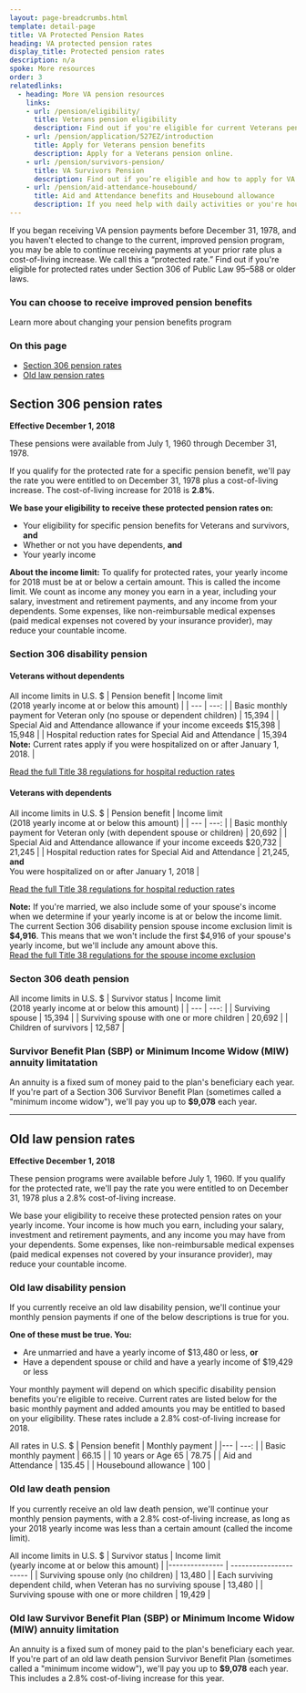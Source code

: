 ```yaml
---
layout: page-breadcrumbs.html
template: detail-page
title: VA Protected Pension Rates
heading: VA protected pension rates
display_title: Protected pension rates
description: n/a
spoke: More resources
order: 3
relatedlinks:
  - heading: More VA pension resources
    links:
    - url: /pension/eligibility/
      title: Veterans pension eligibility
      description: Find out if you're eligible for current Veterans pension benefits.
    - url: /pension/application/527EZ/introduction
      title: Apply for Veterans pension benefits
      description: Apply for a Veterans pension online. 
    - url: /pension/survivors-pension/
      title: VA Survivors Pension
      description: Find out if you’re eligible and how to apply for VA pension benefits as a surviving spouse or child of a deceased Veteran with wartime service.
    - url: /pension/aid-attendance-housebound/
      title: Aid and Attendance benefits and Housebound allowance
      description: If you need help with daily activities or you're housebound, find out how to apply for extra VA pension benefits.
---
```


<div class="va-introtext">

If you began receiving VA pension payments before December 31, 1978, and you haven't elected to change to the current, improved pension program, you may be able to continue receiving payments at your prior rate plus a cost-of-living increase. We call this a “protected rate.” Find out if you're eligible for protected rates under Section 306 of Public Law 95–588 or older laws.

</div>

<div class="usa-alert usa-alert-info" role="alert">
  <div class="usa-alert-body">
    <h3 class="usa-alert-heading">
      You can choose to receive improved pension benefits
    </h3>              
      <div data-analytics="nav-crisis-get-care-now" class="form-expanding-group borderless-alert additional-info-container">
        <div class="additional-info-title">Learn more about changing your pension benefits program</div>
          <div class="additional-info-content usa-alert-text" hidden="">
            <p><strong>If you're currently receiving payments from a Section 306 or old law pension,</strong> you can elect to change your benefits to begin receiving payments through the improved VA pension program. If you have questions about your benefits, please call us at <a href="tel:+18772946380">877-294-6380</a>.  </p>    
            <p><a href="/pension/veterans-pension-rates/">View current Veterans Pension rates</a></p>
            <p><a href="/pension/survivors-pension-rates/">View current Survivors Pension rates</a></p>              
            <p><strong>If you've lost entitlement to your Section 306 or old law pension,</strong> you can't apply again for these benefits. But you can apply for an improved <a href="/pension/how-to-apply/">Veterans Pension</a></li> or <a href="/pension/survivors-pension/">Survivors Pension</a>.</p> </div>
      </div>
  </div>
</div>

### On this page
- [Section 306 pension rates](#306-disability)
- [Old law pension rates](#old-law)

<span id="306-disability"></span>
## Section 306 pension rates
**Effective December 1, 2018**

These pensions were available from July 1, 1960 through December 31, 1978. 

If you qualify for the protected rate for a specific pension benefit, we'll pay the rate you were entitled to on December 31, 1978 plus a cost-of-living increase. The cost-of-living increase for 2018 is <strong>2.8%</strong>.

**We base your eligibility to receive these protected pension rates on:**
- Your eligibility for specific pension benefits for Veterans and survivors, **and**
- Whether or not you have dependents, **and**
- Your yearly income <br> 

**About the income limit:**
To qualify for protected rates, your yearly income for 2018 must be at or below a certain amount. This is called the income limit. We count as income any money you earn in a year, including your salary, investment and retirement payments, and any income from your dependents. Some expenses, like non-reimbursable medical expenses (paid medical expenses not covered by your insurance provider), may reduce your countable income.

### Section 306 disability pension

#### Veterans without dependents

All income limits in U.S. $
| Pension benefit | Income limit <br> (2018 yearly income at or below this amount) |
| --- | ---: |
| Basic monthly payment for Veteran only (no spouse or dependent children) | 15,394 |
| Special Aid and Attendance allowance if your income exceeds $15,398 | 15,948 |
| Hospital reduction rates for Special Aid and Attendance | 15,394 <br>**Note:** Current rates apply if you were hospitalized on or after January 1, 2018. |

[Read the full Title 38 regulations for hospital reduction rates](https://www.ecfr.gov/cgi-bin/text-idx?SID=ad275643432556b9dda942343fb89296&mc=true&node=pt38.1.3&rgn=div58#se38.1.3_1552)

#### Veterans with dependents

All income limits in U.S. $
| Pension benefit | Income limit <br> (2018 yearly income at or below this amount) |
| --- | ---: |
| Basic monthly payment for Veteran only (with dependent spouse or children) | 20,692 |
| Special Aid and Attendance allowance if your income exceeds $20,732 | 21,245 |
| Hospital reduction rates for Special Aid and Attendance | 21,245, **and** <br> You were hospitalized on or after January 1, 2018 |

[Read the full Title 38 regulations for hospital reduction rates](https://www.ecfr.gov/cgi-bin/text-idx?SID=ad275643432556b9dda942343fb89296&mc=true&node=pt38.1.3&rgn=div58#se38.1.3_1552)

**Note:** If you're married, we also include some of your spouse's income when we determine if your yearly income is at or below the income limit. The current Section 306 disability pension spouse income exclusion limit is <b>$4,916</b>. This means that we won't include the first $4,916 of your spouse's yearly income, but we'll include any amount above this. <br> [Read the full Title 38 regulations for the spouse income exclusion](https://www.ecfr.gov/cgi-bin/text-idx?SID=ad275643432556b9dda942343fb89296&mc=true&node=pt38.1.3&rgn=div58#se38.1.3_126)

### Secton 306 death pension

All income limits in U.S. $
| Survivor status | Income limit <br> (2018 yearly income at or below this amount) |
| --- | ---: |
| Surviving spouse | 15,394 | 
| Surviving spouse with one or more children | 20,692 |
| Children of survivors | 12,587 | 

### Survivor Benefit Plan (SBP) or Minimum Income Widow (MIW) annuity limitatation

An annuity is a fixed sum of money paid to the plan's beneficiary each year. If you're part of a Section 306 Survivor Benefit Plan (sometimes called a "minimum income widow"), we'll pay you up to <b>$9,078</b> each year. 

------
<span id="old-law"></span>

## Old law pension rates
**Effective December 1, 2018**

These pension programs were available before July 1, 1960. If you qualify for the protected rate, we'll pay the rate you were entitled to on December 31, 1978 plus a 2.8% cost-of-living increase.

We base your eligibility to receive these protected pension rates on your yearly income. Your income is how much you earn, including your salary, investment and retirement payments, and any income you may have from your dependents. Some expenses, like non-reimbursable medical expenses (paid medical expenses not covered by your insurance provider), may reduce your countable income.

### Old law disability pension

If you currently receive an old law disability pension, we'll continue your monthly pension payments if one of the below descriptions is true for you.

**One of these must be true. You:**
- Are unmarried and have a yearly income of $13,480 or less, **or**
- Have a dependent spouse or child and have a yearly income of $19,429 or less

Your monthly payment will depend on which specific disability pension benefits you're eligible to receive. Current rates are listed below for the basic monthly payment and added amounts you may be entitled to based on your eligibility. These rates include a 2.8% cost-of-living increase for 2018.

All rates in U.S. $
| Pension benefit | Monthly payment | 
|--- | ---: | 
| Basic monthly payment | 66.15 |
| 10 years or Age 65 | 78.75 | 
| Aid and Attendance | 135.45 |
| Housebound allowance | 100 |

### Old law death pension

If you currently receive an old law death pension, we'll continue your monthly pension payments, with a 2.8% cost-of-living increase, as long as your 2018 yearly income was less than a certain amount (called the income limit). 

All income limits in U.S. $
| Survivor status | Income limit <br> (yearly income at or below this amount) | 
|--------------- | ---------------------- | 
| Surviving spouse only (no children) | 13,480 | 
| Each surviving dependent child, when Veteran has no surviving spouse | 13,480 | 
| Surviving spouse with one or more children | 19,429 | 

### Old law Survivor Benefit Plan (SBP) or Minimum Income Widow (MIW) annuity limitation

An annuity is a fixed sum of money paid to the plan's beneficiary each year. If you're part of an old law death pension Survivor Benefit Plan (sometimes called a "minimum income widow"), we'll pay you up to <b>$9,078</b> each year. This includes a 2.8% cost-of-living increase for this year.
